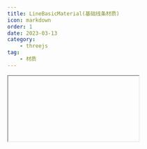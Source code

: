```yaml
---
title: LineBasicMaterial(基础线条材质)
icon: markdown
order: 1
date: 2023-03-13
category:
    - threejs
tag:
    - 材质
---
```


<IFrame url="https://luotainxu-demo.netlify.app/#/threejs/lineBasicMaterial"/>

## LineBasicMaterial

一种用于绘制线框样式几何体的材质

## 构造器

### parameters : Object

parameters - (可选)用于定义材质外观的对象，具有一个或多个属性。材质的任何属性都可以从此处传入(包括从Material继承的任何属性)

属性color例外，其可以作为十六进制字符串传递，默认情况下为 0xffffff（白色），内部调用Color.set(color)

## 属性

共有属性请参见其基类Material

### .color : Color

材质的颜色(Color)，默认值为白色 (0xffffff)

### .fog : Boolean

材质是否受雾影响。默认为true

### .linewidth : Float

控制线宽。默认值为 1。

由于OpenGL Core Profile与 大多数平台上WebGL渲染器的限制，无论如何设置该值，线宽始终为1

### .linecap : String

定义线两端的样式。可选值为 'butt', 'round' 和 'square'。默认值为 'round'

该属性对应2D Canvas lineCap属性， 并且会被WebGL渲染器忽略

### .linejoin : String

定义线连接节点的样式。可选值为 'round', 'bevel' 和 'miter'。默认值为 'round'

该属性对应2D Canvas lineJoin属性， 并且会被WebGL渲染器忽略

## 方法

共有方法请参见其基类Material

